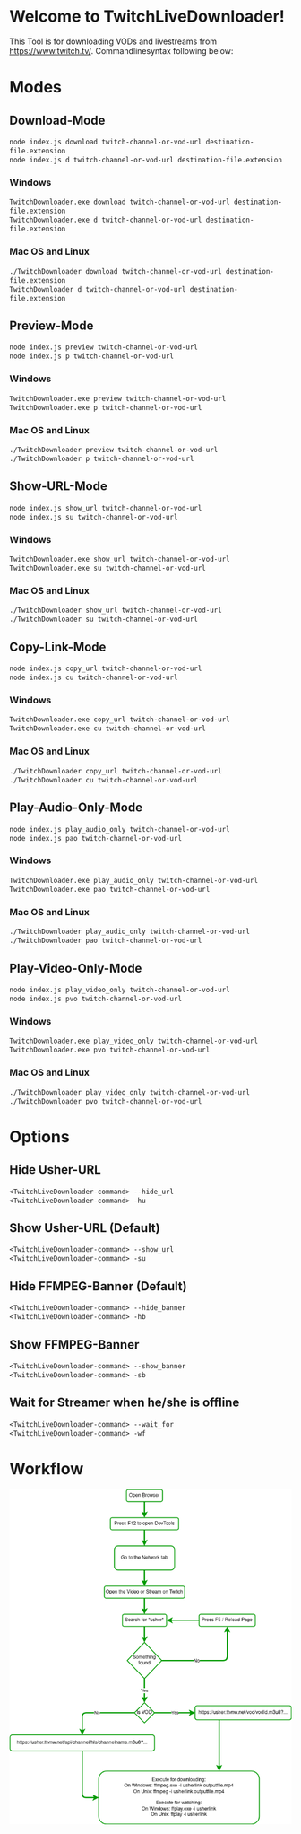 # Welcome to TwitchLiveDownloader!

This Tool is for downloading VODs and livestreams from https://www.twitch.tv/. Commandlinesyntax following below:


# Modes

## Download-Mode
    node index.js download twitch-channel-or-vod-url destination-file.extension
    node index.js d twitch-channel-or-vod-url destination-file.extension
### Windows
    TwitchDownloader.exe download twitch-channel-or-vod-url destination-file.extension
    TwitchDownloader.exe d twitch-channel-or-vod-url destination-file.extension
### Mac OS and Linux
    ./TwitchDownloader download twitch-channel-or-vod-url destination-file.extension
    TwitchDownloader d twitch-channel-or-vod-url destination-file.extension

## Preview-Mode
    node index.js preview twitch-channel-or-vod-url
    node index.js p twitch-channel-or-vod-url
### Windows
    TwitchDownloader.exe preview twitch-channel-or-vod-url
    TwitchDownloader.exe p twitch-channel-or-vod-url
### Mac OS and Linux
    ./TwitchDownloader preview twitch-channel-or-vod-url
    ./TwitchDownloader p twitch-channel-or-vod-url

## Show-URL-Mode
    node index.js show_url twitch-channel-or-vod-url
    node index.js su twitch-channel-or-vod-url
### Windows
    TwitchDownloader.exe show_url twitch-channel-or-vod-url
    TwitchDownloader.exe su twitch-channel-or-vod-url
### Mac OS and Linux
    ./TwitchDownloader show_url twitch-channel-or-vod-url
    ./TwitchDownloader su twitch-channel-or-vod-url

## Copy-Link-Mode
    node index.js copy_url twitch-channel-or-vod-url
    node index.js cu twitch-channel-or-vod-url
### Windows
    TwitchDownloader.exe copy_url twitch-channel-or-vod-url
    TwitchDownloader.exe cu twitch-channel-or-vod-url
### Mac OS and Linux
    ./TwitchDownloader copy_url twitch-channel-or-vod-url
    ./TwitchDownloader cu twitch-channel-or-vod-url
## Play-Audio-Only-Mode
    node index.js play_audio_only twitch-channel-or-vod-url
    node index.js pao twitch-channel-or-vod-url
### Windows
    TwitchDownloader.exe play_audio_only twitch-channel-or-vod-url
    TwitchDownloader.exe pao twitch-channel-or-vod-url
### Mac OS and Linux
    ./TwitchDownloader play_audio_only twitch-channel-or-vod-url
    ./TwitchDownloader pao twitch-channel-or-vod-url
## Play-Video-Only-Mode
    node index.js play_video_only twitch-channel-or-vod-url
    node index.js pvo twitch-channel-or-vod-url
### Windows
    TwitchDownloader.exe play_video_only twitch-channel-or-vod-url
    TwitchDownloader.exe pvo twitch-channel-or-vod-url
### Mac OS and Linux
    ./TwitchDownloader play_video_only twitch-channel-or-vod-url
    ./TwitchDownloader pvo twitch-channel-or-vod-url

# Options
## Hide Usher-URL
    <TwitchLiveDownloader-command> --hide_url
    <TwitchLiveDownloader-command> -hu
## Show Usher-URL (Default)
    <TwitchLiveDownloader-command> --show_url
    <TwitchLiveDownloader-command> -su

## Hide FFMPEG-Banner (Default)
    <TwitchLiveDownloader-command> --hide_banner
    <TwitchLiveDownloader-command> -hb
## Show FFMPEG-Banner
    <TwitchLiveDownloader-command> --show_banner
    <TwitchLiveDownloader-command> -sb

## Wait for Streamer when he/she is offline
    <TwitchLiveDownloader-command> --wait_for
    <TwitchLiveDownloader-command> -wf

# Workflow

![Workflow](workflow.png)
